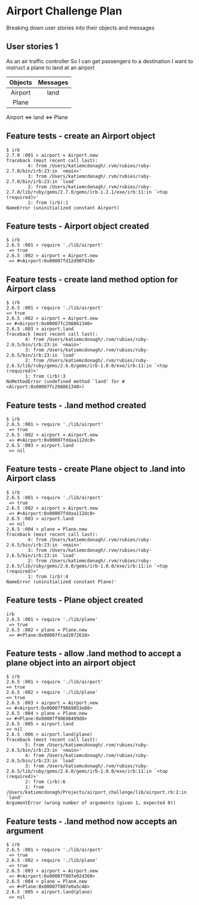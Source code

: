 # Airport Challenge Plan
Breaking down user stories into their objects and messages

## User stories 1

As an air traffic controller
So I can get passengers to a destination
I want to instruct a plane to land at an airport

| Objects | Messages |
|:------:|:------: |
| Airport | land |
| Plane |      |

Airport <=> land <=> Plane

## Feature tests - create an Airport object

```shell
$ irb
2.7.0 :001 > airport = Airport.new
Traceback (most recent call last):
        4: from /Users/katiemcdonagh/.rvm/rubies/ruby-2.7.0/bin/irb:23:in `<main>'
        3: from /Users/katiemcdonagh/.rvm/rubies/ruby-2.7.0/bin/irb:23:in `load'
        2: from /Users/katiemcdonagh/.rvm/rubies/ruby-2.7.0/lib/ruby/gems/2.7.0/gems/irb-1.2.1/exe/irb:11:in `<top (required)>'
        1: from (irb):1
NameError (uninitialized constant Airport)
```

## Feature tests - Airport object created

```shell
$ irb
2.6.5 :001 > require './lib/airport'
 => true
2.6.5 :002 > airport = Airport.new
 => #<Airport:0x00007fd12d90f438>
 ```

 ## Feature tests - create land method option for Airport class

 ```shell
$ irb
2.6.5 :001 > require './lib/airport'
 => true
2.6.5 :002 > airport = Airport.new
 => #<Airport:0x00007fc298861340>
2.6.5 :003 > airport.land
Traceback (most recent call last):
        4: from /Users/katiemcdonagh/.rvm/rubies/ruby-2.6.5/bin/irb:23:in `<main>'
        3: from /Users/katiemcdonagh/.rvm/rubies/ruby-2.6.5/bin/irb:23:in `load'
        2: from /Users/katiemcdonagh/.rvm/rubies/ruby-2.6.5/lib/ruby/gems/2.6.0/gems/irb-1.0.0/exe/irb:11:in `<top (required)>'
        1: from (irb):3
NoMethodError (undefined method `land' for #<Airport:0x00007fc298861340>)
```

## Feature tests - .land method created

```shell
$ irb
2.6.5 :001 > require './lib/airport'
 => true
2.6.5 :002 > airport = Airport.new
 => #<Airport:0x00007fddaa112dc8>
2.6.5 :003 > airport.land
 => nil
 ```

## Feature tests - create Plane object to .land into Airport class

```shell
$ irb
2.6.5 :001 > require './lib/airport'
 => true
2.6.5 :002 > airport = Airport.new
 => #<Airport:0x00007fddaa112dc8>
2.6.5 :003 > airport.land
 => nil
2.6.5 :004 > plane = Plane.new
Traceback (most recent call last):
        4: from /Users/katiemcdonagh/.rvm/rubies/ruby-2.6.5/bin/irb:23:in `<main>'
        3: from /Users/katiemcdonagh/.rvm/rubies/ruby-2.6.5/bin/irb:23:in `load'
        2: from /Users/katiemcdonagh/.rvm/rubies/ruby-2.6.5/lib/ruby/gems/2.6.0/gems/irb-1.0.0/exe/irb:11:in `<top (required)>'
        1: from (irb):4
NameError (uninitialized constant Plane)'
```

## Feature tests - Plane object created

```shell
irb
2.6.5 :001 > require './lib/plane'
 => true
2.6.5 :002 > plane = Plane.new
 => #<Plane:0x00007fcad2072610>
 ```

 ## Feature tests - allow .land method to accept a plane object into an airport object

 ```shell
 $ irb
2.6.5 :001 > require './lib/airport'
 => true
2.6.5 :002 > require './lib/plane'
 => true
2.6.5 :003 > airport = Airport.new
 => #<Airport:0x00007f9869853e88>
2.6.5 :004 > plane = Plane.new
 => #<Plane:0x00007f98698499d8>
2.6.5 :005 > airport.land
 => nil
2.6.5 :006 > airport.land(plane)
Traceback (most recent call last):
        5: from /Users/katiemcdonagh/.rvm/rubies/ruby-2.6.5/bin/irb:23:in `<main>'
        4: from /Users/katiemcdonagh/.rvm/rubies/ruby-2.6.5/bin/irb:23:in `load'
        3: from /Users/katiemcdonagh/.rvm/rubies/ruby-2.6.5/lib/ruby/gems/2.6.0/gems/irb-1.0.0/exe/irb:11:in `<top (required)>'
        2: from (irb):6
        1: from /Users/katiemcdonagh/Projects/airport_challenge/lib/airport.rb:2:in `land'
ArgumentError (wrong number of arguments (given 1, expected 0))
```

## Feature tests - .land method now accepts an argument

```shell
$ irb
2.6.5 :001 > require './lib/airport'
 => true
2.6.5 :002 > require './lib/plane'
 => true
2.6.5 :003 > airport = Airport.new
 => #<Airport:0x00007f807e02d360>
2.6.5 :004 > plane = Plane.new
 => #<Plane:0x00007f807e0a5c48>
2.6.5 :005 > airport.land(plane)
 => nil
 ```
  
